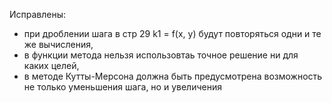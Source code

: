 Исправлены:
- при дроблении шага в стр 29 k1 = f(x, y) будут повторяться одни и те же вычисления,
- в функции метода нельзя использовтаь точное решение ни для каких целей,
- в методе Кутты-Мерсона должна быть предусмотрена возможность не только уменьшения шага, но и увеличения
